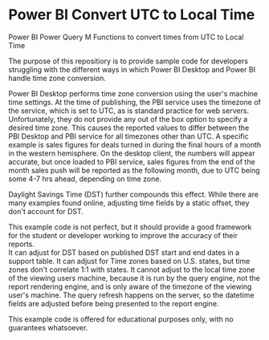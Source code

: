 # Power BI Convert UTC to Local Time

Power BI Power Query M Functions to convert times from UTC to Local Time

The purpose of this repositiory is to provide sample code for developers struggling with the different ways in which Power BI Desktop and Power BI handle time zone conversion.  

Power BI Desktop performs time zone conversion using the user's machine time settings.  At the time of publishing, the PBI service uses the timezone of the service, which is set to UTC, as is standard practice for web servers. Unfortunately, they do not provide any out of the box option to specify a desired time zone.  This causes the reported values to differ between the PBI Desktop and PBI service for all timezones other than UTC.  A specific example is sales figures for deals turned in during the final hours of a month in the western hemisphere.  On the desktop client, the numbers will appear accurate, but once loaded to PBI service, sales figures from the end of the month sales push will be reported as the following month, due to UTC being some 4-7 hrs ahead, depending on time zone. 

Daylight Savings Time (DST) further compounds this effect. While there are many examples found online, adjusting time fields by a static offset, they don't account for DST. 

This example code is not perfect, but it should provide a good framework for the student or developer working to improve the accuracy of their reports.  
It can adjust for DST based on published DST start and end dates in a support table.
It can adjust for Time zones based on U.S. states, but time zones don't correlate 1:1 with states. 
It cannot adjust to the local time zone of the viewing users machine, because it is run by the query engine, not the report rendering engine, and is only aware of the timezone of the viewing user's machine.  The query refresh happens on the server, so the datetime fields are adjusted before being presented to the report engine. 

This example code is offered for educational purposes only, with no guarantees whatsoever.
